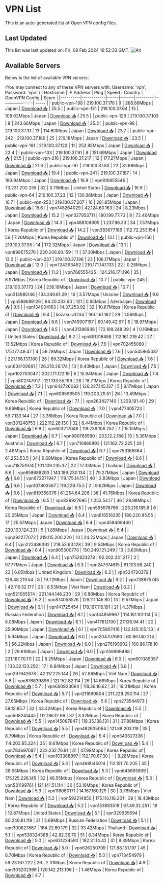 # VPN List

This is an auto-generated list of Open VPN config files.

## Last Updated

This list was last updated on: Fri, 09 Feb 2024 16:52:33 GMT.
![Alt](https://repobeats.axiom.co/api/embed/186b98318ef1479477931607c1ad7d823f12451f.svg "Repobeats analytics image")

## Available Servers

Below is the list of available VPN servers:

(You may connect to any of these VPN servers with: Username: 'vpn', Password: 'vpn'.)
| Hostname | IP Address | Ping | Speed | Country | OpenVPN Config | Score |
|----------|------------|------|-------|---------|----------------| ----- |
| public-vpn-198 | 219.100.37.178 | 9 | 286.88Mbps | Japan | [Download 📥](./configs/server_0_JP.ovpn) | 25.5 |
| public-vpn-131 | 219.100.37.64 | 15 | 108.62Mbps | Japan | [Download 📥](./configs/server_1_JP.ovpn) | 25.5 |
| public-vpn-129 | 219.100.37.103 | 8 | 243.66Mbps | Japan | [Download 📥](./configs/server_2_JP.ovpn) | 25.2 |
| public-vpn-98 | 219.100.37.31 | 13 | 114.60Mbps | Japan | [Download 📥](./configs/server_3_JP.ovpn) | 23.7 |
| public-vpn-242 | 219.100.37.189 | 25 | 216.18Mbps | Japan | [Download 📥](./configs/server_4_JP.ovpn) | 23.5 |
| public-vpn-161 | 219.100.37.122 | 11 | 252.85Mbps | Japan | [Download 📥](./configs/server_5_JP.ovpn) | 22.4 |
| public-vpn-133 | 219.100.37.91 | 8 | 151.69Mbps | Japan | [Download 📥](./configs/server_6_JP.ovpn) | 21.5 |
| public-vpn-216 | 219.100.37.217 | 12 | 177.27Mbps | Japan | [Download 📥](./configs/server_7_JP.ovpn) | 21.3 |
| public-vpn-97 | 219.100.37.83 | 22 | 81.88Mbps | Japan | [Download 📥](./configs/server_8_JP.ovpn) | 19.4 |
| public-vpn-241 | 219.100.37.187 | 14 | 183.94Mbps | Japan | [Download 📥](./configs/server_9_JP.ovpn) | 16.9 |
| vpn810655546 | 73.231.202.255 | 32 | 3.75Mbps | United States | [Download 📥](./configs/server_10_US.ovpn) | 16.9 |
| public-vpn-64 | 219.100.37.23 | 12 | 130.98Mbps | Japan | [Download 📥](./configs/server_11_JP.ovpn) | 16.7 |
| public-vpn-253 | 219.100.37.207 | 16 | 281.85Mbps | Japan | [Download 📥](./configs/server_12_JP.ovpn) | 15.6 |
| vpn748264029 | 42.124.60.163 | 24 | 8.23Mbps | Japan | [Download 📥](./configs/server_13_JP.ovpn) | 15.2 |
| vpn327953711 | 180.199.77.73 | 8 | 72.46Mbps | Japan | [Download 📥](./configs/server_14_JP.ovpn) | 14.3 |
| vpn488109005 | 1.237.96.33 | 34 | 7.57Mbps | Korea Republic of | [Download 📥](./configs/server_15_KR.ovpn) | 14.2 |
| vpn383977186 | 112.72.253.154 | 56 | 7.26Mbps | Korea Republic of | [Download 📥](./configs/server_16_KR.ovpn) | 13.1 |
| public-vpn-156 | 219.100.37.95 | 14 | 172.32Mbps | Japan | [Download 📥](./configs/server_17_JP.ovpn) | 13.1 |
| vpn898575276 | 220.208.60.159 | 11 | 37.30Mbps | Japan | [Download 📥](./configs/server_18_JP.ovpn) | 13.0 |
| public-vpn-237 | 219.100.37.186 | 23 | 108.17Mbps | Japan | [Download 📥](./configs/server_19_JP.ovpn) | 12.0 |
| vpn724393492 | 210.171.147.133 | 22 | 0.28Mbps | Japan | [Download 📥](./configs/server_20_JP.ovpn) | 11.2 |
| vpn766555425 | 124.216.171.196 | 35 | 8.97Mbps | Korea Republic of | [Download 📥](./configs/server_21_KR.ovpn) | 10.7 |
| public-vpn-245 | 219.100.37.173 | 24 | 236.16Mbps | Japan | [Download 📥](./configs/server_22_JP.ovpn) | 10.7 |
| vpn313985146 | 134.249.61.29 | 16 | 3.57Mbps | Ukraine | [Download 📥](./configs/server_23_UA.ovpn) | 9.6 |
| vpn588689126 | 94.20.233.60 | 121 | 0.65Mbps | Azerbaijan | [Download 📥](./configs/server_24_AZ.ovpn) | 9.5 |
| vpn134004193 | 14.37.253.92 | 32 | 10.87Mbps | Korea Republic of | [Download 📥](./configs/server_25_KR.ovpn) | 9.4 |
| kozakura1234 | 180.1.61.182 | 29 | 1.56Mbps | Japan | [Download 📥](./configs/server_26_JP.ovpn) | 8.6 |
| vpn749907157 | 60.149.42.97 | 5 | 18.97Mbps | Japan | [Download 📥](./configs/server_27_JP.ovpn) | 8.5 |
| vpn431396938 | 173.198.248.39 | 4 | 0.16Mbps | United States | [Download 📥](./configs/server_28_US.ovpn) | 8.2 |
| vpn891318488 | 112.161.219.42 | 27 | 13.52Mbps | Korea Republic of | [Download 📥](./configs/server_29_KR.ovpn) | 7.9 |
| vpn702455069 | 175.177.49.47 | 4 | 59.78Mbps | Japan | [Download 📥](./configs/server_30_JP.ovpn) | 7.6 |
| vpn545865087 | 221.166.137.180 | 26 | 69.32Mbps | Korea Republic of | [Download 📥](./configs/server_31_KR.ovpn) | 7.6 |
| vpn634109661 | 126.218.26.174 | 13 | 9.43Mbps | Japan | [Download 📥](./configs/server_32_JP.ovpn) | 7.5 |
| vpn102703047 | 202.171.122.19 | 6 | 15.94Mbps | Japan | [Download 📥](./configs/server_33_JP.ovpn) | 7.4 |
| vpn802747917 | 121.133.55.199 | 28 | 18.71Mbps | Korea Republic of | [Download 📥](./configs/server_34_KR.ovpn) | 7.2 |
| vpn642726083 | 126.227.145.137 | 5 | 8.17Mbps | Japan | [Download 📥](./configs/server_35_JP.ovpn) | 7.1 |
| vpn608596505 | 119.203.29.51 | 26 | 13.49Mbps | Korea Republic of | [Download 📥](./configs/server_36_KR.ovpn) | 7.1 |
| vpn263427140 | 1.239.191.40 | 29 | 9.66Mbps | Korea Republic of | [Download 📥](./configs/server_37_KR.ovpn) | 7.0 |
| vpn477405723 | 59.7.133.144 | 27 | 3.36Mbps | Korea Republic of | [Download 📥](./configs/server_38_KR.ovpn) | 7.0 |
| vpn301248753 | 222.112.28.130 | 32 | 8.44Mbps | Korea Republic of | [Download 📥](./configs/server_39_KR.ovpn) | 6.8 |
| vpn603217046 | 119.239.106.252 | 7 | 15.15Mbps | Japan | [Download 📥](./configs/server_40_JP.ovpn) | 6.7 |
| vpn960785590 | 203.12.2.166 | 16 | 5.38Mbps | Australia | [Download 📥](./configs/server_41_AU.ovpn) | 6.7 |
| vpn710866893 | 121.162.73.225 | 29 | 2.46Mbps | Korea Republic of | [Download 📥](./configs/server_42_KR.ovpn) | 6.7 |
| vpn753188884 | 61.253.53.5 | 34 | 9.68Mbps | Korea Republic of | [Download 📥](./configs/server_43_KR.ovpn) | 6.6 |
| vpn718751974 | 101.109.235.37 | 22 | 17.33Mbps | Thailand | [Download 📥](./configs/server_44_TH.ovpn) | 6.6 |
| vpn658688203 | 143.189.230.134 | 2 | 79.27Mbps | Japan | [Download 📥](./configs/server_45_JP.ovpn) | 6.6 |
| vpn672271947 | 119.175.14.151 | 40 | 3.83Mbps | Japan | [Download 📥](./configs/server_46_JP.ovpn) | 6.6 |
| vpn107803567 | 119.229.75.5 | 2 | 9.62Mbps | Japan | [Download 📥](./configs/server_47_JP.ovpn) | 6.6 |
| vpn819358376 | 61.254.64.206 | 36 | 41.76Mbps | Korea Republic of | [Download 📥](./configs/server_48_KR.ovpn) | 6.5 |
| vpn338927695 | 1.253.54.17 | 36 | 28.98Mbps | Korea Republic of | [Download 📥](./configs/server_49_KR.ovpn) | 6.5 |
| vpn595978766 | 223.216.185.8 | 6 | 20.25Mbps | Japan | [Download 📥](./configs/server_50_JP.ovpn) | 6.4 |
| vpn616518235 | 180.220.85.55 | 17 | 25.67Mbps | Japan | [Download 📥](./configs/server_51_JP.ovpn) | 6.4 |
| vpn458409460 | 220.100.124.231 | 5 | 1.89Mbps | Japan | [Download 📥](./configs/server_52_JP.ovpn) | 6.4 |
| vpn292277072 | 219.115.200.220 | 10 | 24.23Mbps | Japan | [Download 📥](./configs/server_53_JP.ovpn) | 6.4 |
| vpn222486392 | 218.53.63.128 | 39 | 9.54Mbps | Korea Republic of | [Download 📥](./configs/server_54_KR.ovpn) | 6.4 |
| vpn905500776 | 150.249.121.249 | 13 | 3.60Mbps | Japan | [Download 📥](./configs/server_55_JP.ovpn) | 6.4 |
| vpn752623278 | 92.202.231.217 | 2 | 97.77Mbps | Japan | [Download 📥](./configs/server_56_JP.ovpn) | 6.3 |
| vpn247974615 | 81.103.68.240 | 22 | 6.05Mbps | United Kingdom | [Download 📥](./configs/server_57_GB.ovpn) | 6.2 |
| vpn534720279 | 126.48.219.54 | 8 | 19.72Mbps | Japan | [Download 📥](./configs/server_58_JP.ovpn) | 6.2 |
| vpn738675745 | 42.116.52.177 | 26 | 8.53Mbps | Viet Nam | [Download 📥](./configs/server_59_VN.ovpn) | 6.2 |
| vpn521065574 | 221.144.146.230 | 29 | 6.80Mbps | Korea Republic of | [Download 📥](./configs/server_60_KR.ovpn) | 6.2 |
| vpn874058576 | 126.111.146.80 | 13 | 9.57Mbps | Japan | [Download 📥](./configs/server_61_JP.ovpn) | 6.1 |
| vpn141725454 | 178.167.119.191 | 21 | 4.37Mbps | Russian Federation | [Download 📥](./configs/server_62_RU.ovpn) | 6.1 |
| vpn144959967 | 114.161.101.114 | 5 | 8.08Mbps | Japan | [Download 📥](./configs/server_63_JP.ovpn) | 6.1 |
| vpn417812100 | 27.136.94.41 | 20 | 25.90Mbps | Japan | [Download 📥](./configs/server_64_JP.ovpn) | 6.1 |
| vpn705807416 | 122.145.105.113 | 4 | 5.94Mbps | Japan | [Download 📥](./configs/server_65_JP.ovpn) | 6.0 |
| vpn204707690 | 60.96.140.214 | 5 | 56.22Mbps | Japan | [Download 📥](./configs/server_66_JP.ovpn) | 6.0 |
| vpn276199602 | 160.86.178.10 | 2 | 29.91Mbps | Japan | [Download 📥](./configs/server_67_JP.ovpn) | 6.0 |
| vpn159899498 | 221.187.70.111 | 22 | 9.29Mbps | Japan | [Download 📥](./configs/server_68_JP.ovpn) | 6.0 |
| vpn601385357 | 133.32.133.252 | 17 | 6.84Mbps | Japan | [Download 📥](./configs/server_69_JP.ovpn) | 5.8 |
| vpn297942678 | 42.117.225.144 | 26 | 52.86Mbps | Viet Nam | [Download 📥](./configs/server_70_VN.ovpn) | 5.8 |
| vpn876839896 | 121.152.82.114 | 26 | 14.66Mbps | Korea Republic of | [Download 📥](./configs/server_71_KR.ovpn) | 5.7 |
| vpn660923694 | 118.36.16.62 | 31 | 19.01Mbps | Korea Republic of | [Download 📥](./configs/server_72_KR.ovpn) | 5.7 |
| vpn211860804 | 211.228.250.114 | 27 | 27.65Mbps | Korea Republic of | [Download 📥](./configs/server_73_KR.ovpn) | 5.6 |
| vpn273544973 | 59.12.85.7 | 32 | 43.42Mbps | Korea Republic of | [Download 📥](./configs/server_74_KR.ovpn) | 5.5 |
| vpn508241445 | 112.186.12.96 | 37 | 3.32Mbps | Korea Republic of | [Download 📥](./configs/server_75_KR.ovpn) | 5.5 |
| vpn145087847 | 118.35.138.131 | 31 | 37.88Mbps | Korea Republic of | [Download 📥](./configs/server_76_KR.ovpn) | 5.5 |
| vpn482635064 | 121.88.203.119 | 35 | 8.79Mbps | Korea Republic of | [Download 📥](./configs/server_77_KR.ovpn) | 5.4 |
| vpn543627336 | 114.203.95.224 | 35 | 9.61Mbps | Korea Republic of | [Download 📥](./configs/server_78_KR.ovpn) | 5.4 |
| vpn783697087 | 222.232.76.81 | 31 | 47.98Mbps | Korea Republic of | [Download 📥](./configs/server_79_KR.ovpn) | 5.4 |
| vpn103388897 | 112.170.67.30 | - | 8.28Mbps | Korea Republic of | [Download 📥](./configs/server_80_KR.ovpn) | 5.3 |
| vpn498045014 | 112.151.70.205 | 45 | 38.63Mbps | Korea Republic of | [Download 📥](./configs/server_81_KR.ovpn) | 5.3 |
| vpn645695909 | 175.125.226.145 | 32 | 48.55Mbps | Korea Republic of | [Download 📥](./configs/server_82_KR.ovpn) | 5.3 |
| vpn531199761 | 121.141.51.114 | 30 | 53.16Mbps | Korea Republic of | [Download 📥](./configs/server_83_KR.ovpn) | 5.3 |
| vpn116080171 | 14.167.160.129 | 30 | 3.78Mbps | Viet Nam | [Download 📥](./configs/server_84_VN.ovpn) | 5.2 |
| vpn592214850 | 175.116.118.201 | 39 | 18.43Mbps | Korea Republic of | [Download 📥](./configs/server_85_KR.ovpn) | 5.2 |
| vpn153983518 | 67.49.32.251 | 19 | 12.87Mbps | United States | [Download 📥](./configs/server_86_US.ovpn) | 5.1 |
| vpn329635694 | 80.246.81.119 | 31 | 2.69Mbps | Russian Federation | [Download 📥](./configs/server_87_RU.ovpn) | 5.1 |
| vpn300827887 | 184.22.69.179 | 32 | 33.42Mbps | Thailand | [Download 📥](./configs/server_88_TH.ovpn) | 5.1 |
| vpn530324388 | 42.82.36.70 | 51 | 8.34Mbps | Korea Republic of | [Download 📥](./configs/server_89_KR.ovpn) | 5.0 |
| vpn631224590 | 182.31.14.42 | 41 | 8.39Mbps | Korea Republic of | [Download 📥](./configs/server_90_KR.ovpn) | 5.0 |
| vpn626250709 | 121.88.151.197 | 45 | 8.70Mbps | Korea Republic of | [Download 📥](./configs/server_91_KR.ovpn) | 5.0 |
| vpn713454979 | 59.23.167.222 | 26 | 2.31Mbps | Korea Republic of | [Download 📥](./configs/server_92_KR.ovpn) | 4.9 |
| vpn303202366 | 120.142.213.196 | - | 1.46Mbps | Korea Republic of | [Download 📥](./configs/server_93_KR.ovpn) | 4.7 |
